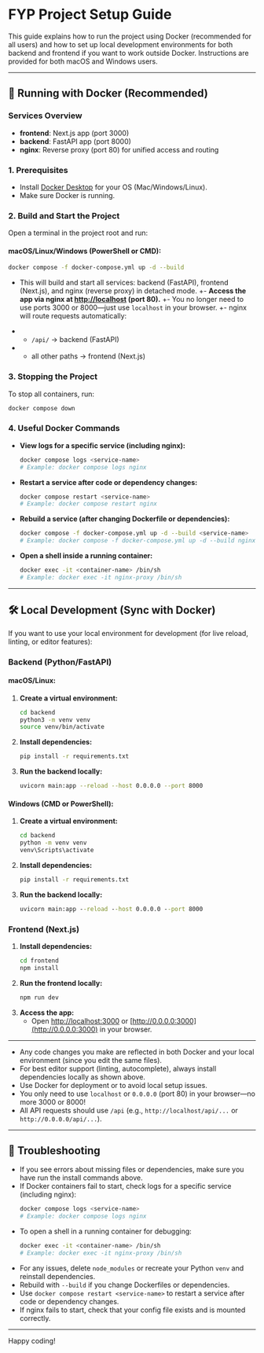 # FYP Project Setup Guide


This guide explains how to run the project using Docker (recommended for all users) and how to set up local development environments for both backend and frontend if you want to work outside Docker.
Instructions are provided for both macOS and Windows users.

---



## 🚀 Running with Docker (Recommended)

### Services Overview
- **frontend**: Next.js app (port 3000)
- **backend**: FastAPI app (port 8000)
- **nginx**: Reverse proxy (port 80) for unified access and routing

### 1. Prerequisites
- Install [Docker Desktop](https://www.docker.com/products/docker-desktop/) for your OS (Mac/Windows/Linux).
- Make sure Docker is running.


### 2. Build and Start the Project
Open a terminal in the project root and run:

#### macOS/Linux/Windows (PowerShell or CMD):
```sh
docker compose -f docker-compose.yml up -d --build
```

- This will build and start all services: backend (FastAPI), frontend (Next.js), and nginx (reverse proxy) in detached mode.
+- **Access the app via nginx at [http://localhost](http://localhost) (port 80).**
+- You no longer need to use ports 3000 or 8000—just use `localhost` in your browser.
+- nginx will route requests automatically:
+  - `/api/` → backend (FastAPI)
+  - all other paths → frontend (Next.js)


### 3. Stopping the Project
To stop all containers, run:
```sh
docker compose down
```


### 4. Useful Docker Commands

- **View logs for a specific service (including nginx):**
   ```sh
   docker compose logs <service-name>
   # Example: docker compose logs nginx
   ```
- **Restart a service after code or dependency changes:**
   ```sh
   docker compose restart <service-name>
   # Example: docker compose restart nginx
   ```
- **Rebuild a service (after changing Dockerfile or dependencies):**
   ```sh
   docker compose -f docker-compose.yml up -d --build <service-name>
   # Example: docker compose -f docker-compose.yml up -d --build nginx
   ```
- **Open a shell inside a running container:**
   ```sh
   docker exec -it <container-name> /bin/sh
   # Example: docker exec -it nginx-proxy /bin/sh
   ```

---


## 🛠️ Local Development (Sync with Docker)


If you want to use your local environment for development (for live reload, linting, or editor features):

### Backend (Python/FastAPI)
#### macOS/Linux:
1. **Create a virtual environment:**
   ```sh
   cd backend
   python3 -m venv venv
   source venv/bin/activate
   ```
2. **Install dependencies:**
   ```sh
   pip install -r requirements.txt
   ```
3. **Run the backend locally:**
   ```sh
   uvicorn main:app --reload --host 0.0.0.0 --port 8000
   ```

#### Windows (CMD or PowerShell):
1. **Create a virtual environment:**
   ```bat
   cd backend
   python -m venv venv
   venv\Scripts\activate
   ```
2. **Install dependencies:**
   ```bat
   pip install -r requirements.txt
   ```
3. **Run the backend locally:**
   ```bat
   uvicorn main:app --reload --host 0.0.0.0 --port 8000
   ```

### Frontend (Next.js)
1. **Install dependencies:**
   ```sh
   cd frontend
   npm install
   ```
2. **Run the frontend locally:**
   ```sh
   npm run dev
   ```
3. **Access the app:**
   - Open [http://localhost:3000](http://localhost:3000) or [http://0.0.0.0:3000](http://0.0.0.0:3000) in your browser.

---



- Any code changes you make are reflected in both Docker and your local environment (since you edit the same files).
- For best editor support (linting, autocomplete), always install dependencies locally as shown above.
- Use Docker for deployment or to avoid local setup issues.
- You only need to use `localhost` or `0.0.0.0` (port 80) in your browser—no more 3000 or 8000!
- All API requests should use `/api` (e.g., `http://localhost/api/...` or `http://0.0.0.0/api/...`).

---



## 📝 Troubleshooting
- If you see errors about missing files or dependencies, make sure you have run the install commands above.
- If Docker containers fail to start, check logs for a specific service (including nginx):
   ```sh
   docker compose logs <service-name>
   # Example: docker compose logs nginx
   ```
- To open a shell in a running container for debugging:
   ```sh
   docker exec -it <container-name> /bin/sh
   # Example: docker exec -it nginx-proxy /bin/sh
   ```
- For any issues, delete `node_modules` or recreate your Python `venv` and reinstall dependencies.
- Rebuild with `--build` if you change Dockerfiles or dependencies.
- Use `docker compose restart <service-name>` to restart a service after code or dependency changes.
- If nginx fails to start, check that your config file exists and is mounted correctly.

---

Happy coding!
